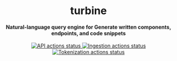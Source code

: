 <h1 align="center">turbine</h1>
<div align="center">
 <strong>
   Natural-language query engine for Generate written components, endpoints, and code snippets
 </strong>
</div>

<br />

<div align="center">
  <!-- API Actions -->
  <a href="https://github.com/GenerateNU/turbine/actions/workflows/api.yml">
    <img src="https://github.com/GenerateNU/turbine/actions/workflows/api.yml/badge.svg"
      alt="API actions status" />
  </a>
  <!-- Ingestion Actions -->
  <a href="https://github.com/GenerateNU/turbine/actions/workflows/ingestion.yml">
    <img src="https://github.com/GenerateNU/turbine/actions/workflows/ingestion.yml/badge.svg"
      alt="Ingestion actions status" />
  </a>
  <!-- Tokenization Actions -->
  <a href="https://github.com/GenerateNU/turbine/actions/workflows/tokenization.yml">
    <img src="https://github.com/GenerateNU/turbine/actions/workflows/tokenization.yml/badge.svg"
      alt="Tokenization actions status" />
  </a>
</div>
